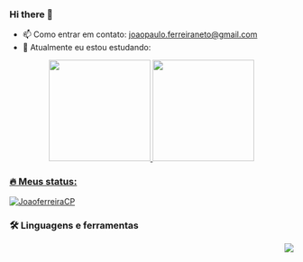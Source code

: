 ### Hi there 👋
- 📫 Como entrar em contato: joaopaulo.ferreiraneto@gmail.com
- 🌱 Atualmente eu estou estudando: 

<div align="center">
  <a href="https://github.com/JoaoferreiraCP">
  <img height="180em" src="https://github-readme-stats.vercel.app/api?username=JoaoferreiraCP&show_icons=true&theme=dracula&include_all_commits=true&count_private=true"/>
  <img height="180em" src="https://github-readme-stats.vercel.app/api/top-langs/?username=JoaoferreiraCP&layout=compact&langs_count=7&theme=dracula"/>
</div>

  
  ### :fire: Meus status:
<p align="left"> <a href="https://github.com/ryo-ma/github-profile-trophy"><img src="https://github-profile-trophy.vercel.app/?username=JoaoferreiraCP&theme=chalk&margin-w=5&margin-h=5&no-frame=true" alt="JoaoferreiraCP" /></a> </p>
  
### :hammer_and_wrench: Linguagens e ferramentas

<a href="https://github.com/anuraghazra/github-readme-stats">
<img src="https://github-readme-stats.vercel.app/api/top-langs/?username=JoaoferreiraCP&layout=compact&theme=buefy" align="right"/>
</a>

